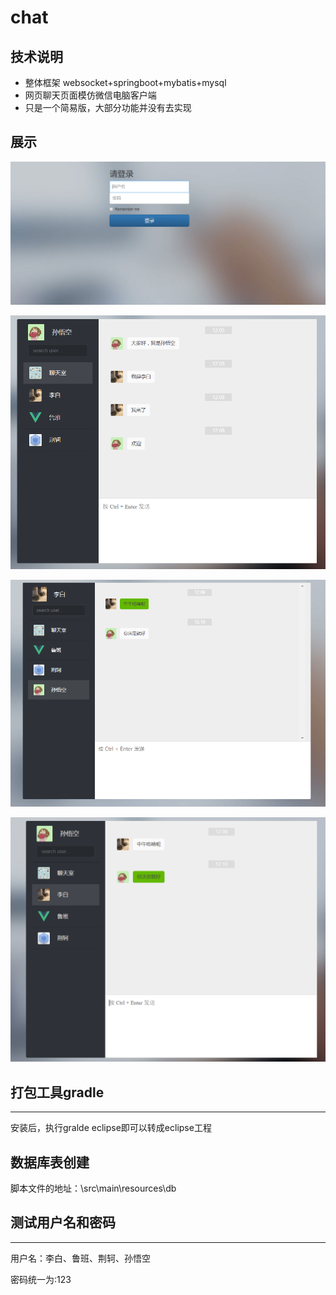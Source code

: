 # chat

## 技术说明
* 整体框架 websocket+springboot+mybatis+mysql
* 网页聊天页面模仿微信电脑客户端
* 只是一个简易版，大部分功能并没有去实现

## 展示
![image](https://github.com/ywdlucking/chat/blob/master/src/main/resources/static/images/m1.png)

![image](https://github.com/ywdlucking/chat/blob/master/src/main/resources/static/images/m2.png)

![image](https://github.com/ywdlucking/chat/blob/master/src/main/resources/static/images/m3.png)

![image](https://github.com/ywdlucking/chat/blob/master/src/main/resources/static/images/m4.png)

## 打包工具gradle
***
安装后，执行gralde eclipse即可以转成eclipse工程


## 数据库表创建
脚本文件的地址：\src\main\resources\db


## 测试用户名和密码
***
用户名：李白、鲁班、荆轲、孙悟空

密码统一为:123